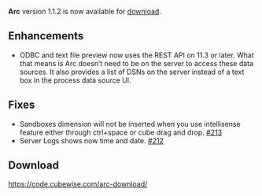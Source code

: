**Arc** version 1.1.2 is now available for [download](https://code.cubewise.com/arc-download/). 

## Enhancements
* ODBC and text file preview now uses the REST API on 11.3 or later. What that means is Arc doesn’t need to be on the server to access these data sources. It also provides a list of DSNs on the server instead of a text box in the process data source UI.

## Fixes
* Sandboxes dimension will not be inserted when you use intellisense feature either through ctrl+space or cube drag and drop. [#213](https://github.com/cubewise-code/arc-issues/issues/213)
* Server Logs shows now time and date. [#212](https://github.com/cubewise-code/arc-issues/issues/212)

## Download
https://code.cubewise.com/arc-download/
